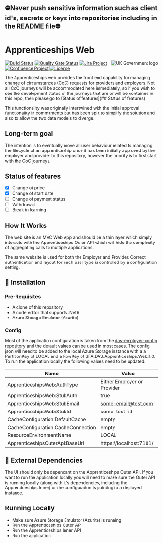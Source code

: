 ## ⛔Never push sensitive information such as client id's, secrets or keys into repositories including in the README file⛔

# Apprenticeships Web

<img src="https://avatars.githubusercontent.com/u/9841374?s=200&v=4" align="right" alt="UK Government logo">

[![Build Status](https://dev.azure.com/sfa-gov-uk/Digital%20Apprenticeship%20Service/_apis/build/status/das-apprenticeships-web?branchName=master)](https://dev.azure.com/sfa-gov-uk/Digital%20Apprenticeship%20Service/_build?definitionId=3497&_a=summary)
[![Quality Gate Status](https://sonarcloud.io/api/project_badges/measure?project=_projectId_&metric=alert_status)](https://sonarcloud.io/dashboard?id=_projectId_)
[![Jira Project](https://img.shields.io/badge/Jira-Project-blue)](https://skillsfundingagency.atlassian.net/jira/software/c/projects/FLP/boards/753)
[![Confluence Project](https://img.shields.io/badge/Confluence-Project-blue)](https://skillsfundingagency.atlassian.net/wiki/spaces/NDL/pages/3480354918/Flexible+Payments+Models)
[![License](https://img.shields.io/badge/license-MIT-lightgrey.svg?longCache=true&style=flat-square)](https://en.wikipedia.org/wiki/MIT_License)

The Apprenticeships web provides the front end capability for managing change of circumstances (CoC) requests for providers and employers. Not all CoC journeys will be accommodated here immediately, so if you wish to see the development status of the journeys that are or will be contained in this repo, then please go to [Status of features](## Status of features)

This functionality was originally intertwined with the initial approval functionality in commitments but has been split to simplify the solution and also to allow the two data models to diverge.

## Long-term goal
The intention is to eventually move all user behaviour related to managing the lifecycle of an apprenticeship once it has been initially approved by the employer and provider to this repository, however the priority is to first start with the CoC journeys.

## Status of features
- [x] Change of price
- [x] Change of start date
- [ ] Change of payment status
- [ ] Withdrawal
- [ ] Break in learning

## How It Works

The web site is an MVC Web App and should be a thin layer which simply interacts with the Apprenticeships Outer API which will hide the complexity of aggregating calls to multiple applications.

The same website is used for both the Employer and Provider.  Correct authentication and layout for each user type is controlled by a configuration setting.

## 🚀 Installation

### Pre-Requisites

* A clone of this repository
* A code editor that supports .Net6
* Azure Storage Emulator (Azurite)

### Config

Most of the application configuration is taken from the [das-employer-config repository](https://github.com/SkillsFundingAgency/das-employer-config) and the default values can be used in most cases.  The config json will need to be added to the local Azure Storage instance with a a PartitionKey of LOCAL and a RowKey of SFA.DAS.Apprenticeships.Web_1.0. To run the application locally the following values need to be updated:

| Name                               | Value                                    |
| ---------------------------------- | ---------------------------------------- |
| ApprenticeshipsWeb:AuthType        | Either Employer or Provider              |
| ApprenticeshipsWeb:StubAuth        | true                                     |
| ApprenticeshipsWeb:StubEmail       | some-email@test.com                      |
| ApprenticeshipsWeb:StubId          | some-test-id                             |
| CacheConfiguration:DefaultCache    | empty                                    |
| CacheConfiguration:CacheConnection | empty                                    |
| ResourceEnvironmentName            | LOCAL                                    |
| ApprenticeshipsOuterApi:BaseUrl    | https://localhost:7101/                  |

## 🔗 External Dependencies

The UI should only be dependant on the Apprenticeships Outer API.  If you want to run the application locally you will need to make sure the Outer API is running locally (along with it's dependencies, including the Apprenticeships Inner) or the configuration is pointing to a deployed instance.

## Running Locally

* Make sure Azure Storage Emulator (Azurite) is running
* Run the Apprenticeships Outer API
* Run the Apprenticeships Inner API
* Run the application